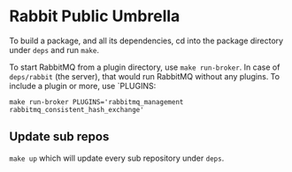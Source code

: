 Rabbit Public Umbrella
======================

To build a package, and all its dependencies, cd into the package
directory under `deps` and run `make`.

To start RabbitMQ from a plugin directory, use `make run-broker`.
In case of `deps/rabbit` (the server), that would run RabbitMQ without
any plugins. To include a plugin or more, use `PLUGINS:

    make run-broker PLUGINS='rabbitmq_management rabbitmq_consistent_hash_exchange'


Update sub repos
----------------------

`make up` which will update every sub repository under `deps`.
